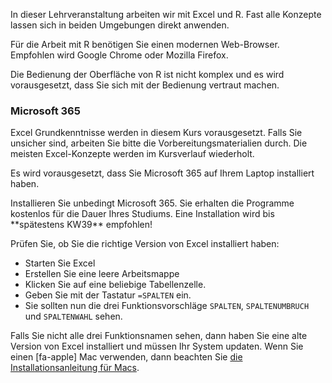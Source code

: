<p class="alert alert-danger" markdown="1">
In dieser Lehrveranstaltung arbeiten wir mit Excel und R. Fast alle Konzepte lassen sich in beiden Umgebungen direkt anwenden.
</p>

<p class="alert alert-success" markdown="1">
Für die Arbeit mit R benötigen Sie einen modernen Web-Browser. Empfohlen wird Google Chrome oder Mozilla Firefox. 
</p>

Die Bedienung der Oberfläche von R ist nicht komplex und es wird vorausgesetzt, dass Sie sich mit der Bedienung vertraut machen.

### Microsoft 365

Excel Grundkenntnisse werden in diesem Kurs vorausgesetzt. Falls Sie unsicher sind, arbeiten Sie bitte die Vorbereitungsmaterialien durch. Die meisten Excel-Konzepte werden im Kursverlauf wiederholt. 

<p class="alert alert-success" markdown="1">
Es wird vorausgesetzt, dass Sie Microsoft 365 auf Ihrem Laptop installiert haben.
</p>

<p class="alert alert-warning" markdown="1">
Installieren Sie unbedingt Microsoft 365. Sie erhalten die Programme kostenlos für die Dauer Ihres Studiums. Eine Installation wird bis **spätestens KW39** empfohlen!
</p>

<div class="alert alert-success" markdown="1">
Prüfen Sie, ob Sie die richtige Version von Excel installiert haben: 

- Starten Sie Excel
- Erstellen Sie eine leere Arbeitsmappe
- Klicken Sie auf eine beliebige Tabellenzelle. 
- Geben Sie mit der Tastatur `=SPALTEN` ein. 
- Sie sollten nun die drei Funktionsvorschläge `SPALTEN`, `SPALTENUMBRUCH` und `SPALTENWAHL` sehen.

Falls Sie nicht alle drei Funktionsnamen sehen, dann haben Sie eine alte Version von Excel installiert und müssen Ihr System updaten. Wenn Sie einen [fa-apple] Mac verwenden, dann beachten Sie [die Installationsanleitung für Macs](21_excel_auf_macos.md).
</div>

